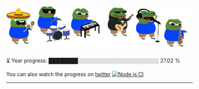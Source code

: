 <div align="center">
  <img src="/.github/img/5e51b3b0337309d672efd94c.gif">
</div>

⏳ Year progress: ████████░░░░░░░░░░░░░░░░░░░░░░ 27.02 %

You can also watch the progress on [twitter](https://twitter.com/year_progress) [![Node.js CI](https://github.com/thatoranzhevyy/thatoranzhevyy/actions/workflows/node.js.yml/badge.svg?branch=master&event=schedule)](https://github.com/thatoranzhevyy/thatoranzhevyy/actions/workflows/node.js.yml)

---


